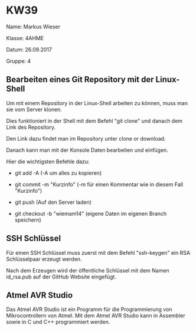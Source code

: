  # KW39
 
Name: Markus Wieser

Klasse: 4AHME

Datum: 26.09.2017

Gruppe: 4

## Bearbeiten eines Git Repository mit der Linux-Shell

Um mit einem Repository in der Linux-Shell arbeiten zu können, muss man sie vom Server klonen.

Dies funktioniert in der Shell mit dem Befehl "git clone" und danach dem Link des Repository.

Den Link dazu findet man im Repository unter clone or download.

Danach kann man mit der Konsole Daten bearbeiten und einfügen.

Hier die wichtigsten Befehle dazu:

* git add -A (-A um alles zu kopieren)

* git commit -m "Kurzinfo" (-m für einen Kommentar wie in diesem Fall "Kurzinfo")

* git push (Auf den Server laden)

* git checkout -b "wiemam14" (eigene Daten im eigenen Branch speichern)

## SSH Schlüssel

Für einen SSH Schlüssel muss zuerst mit dem Befehl "ssh-keygen" ein RSA Schlüsselpaar erzeugt werden.

Nach dem Erzeugen wird der öffentliche Schlüssel mit dem Namen id_rsa.pub auf der GitHub Website eingefügt.


## Atmel AVR Studio

Das Atmel AVR Studio ist ein Programm für die Programmierung von Mikrocontrollern von Atmel.
Mit dem Atmel AVR Studio kann in Assembler sowie in C und C++ programmiert werden.



